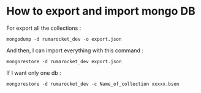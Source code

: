 # How to export and import mongo DB

For export all the collections :
```
mongodump -d rumarocket_dev -o export.json
```

And then, I can import everything with this command : 
```
mongorestore -d rumarocket_dev export.json
```

If I want only one db : 
```
mongorestore -d rumarocket_dev -c Name_of_collection xxxxx.bson
```